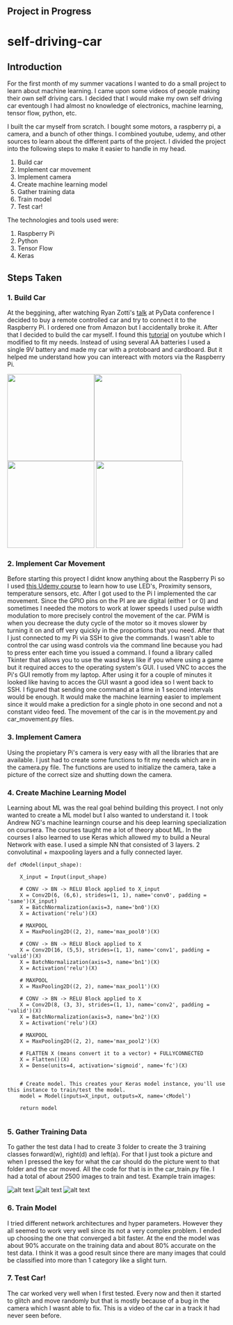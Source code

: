## Project in Progress
# self-driving-car
 
## Introduction
  For the first month of my summer vacations I wanted to do a small project to learn about machine learning. I came upon some videos of people making their own self driving cars. I decided that I would make my own self driving car eventough I had almost no knowledge of electronics, machine learning, tensor flow, python, etc.
 
  I built the car myself from scratch. I bought some motors, a raspberry pi, a camera, and a bunch of other things. I combined youtube, udemy, and other sources to learn about the different parts of the project. I divided the project into the following steps to make it easier to handle in my head. 
        
   1. Build car
   2. Implement car movement
   3. Implement camera
   4. Create machine learning model
   5. Gather training data
   6. Train model
   7. Test car!
  
  The technologies and tools used were:
  
   1. Raspberry Pi
   2. Python
   3. Tensor Flow
   4. Keras
        
## Steps Taken
### 1. Build Car
   At the beggining, after watching Ryan Zotti's [talk](https://www.youtube.com/watch?v=QbbOxrR0zdA&t=3355s) at PyData conference I decided to buy a remote controlled car and try to connect it to the Raspberry Pi. I ordered one from Amazon but I accidentally broke it. After that I decided to build the car myself. I found this [tutorial](https://www.youtube.com/watch?v=LlFkybEQFFA) on youtube which I modified to fit my needs. Instead of using several AA batteries I used a single 9V battery and made my car with a protoboard and cardboard. But it helped me understand how you can intereact with motors via the Raspberry Pi.

<img src="https://github.com/edlgg/Self-driving-car/blob/master/images/README_images/20170605_223608.jpg" width="200" height="200"><img src="https://github.com/edlgg/Self-driving-car/blob/master/images/README_images/20170607_205502.jpg" width="200" height="200"><img src="https://github.com/edlgg/Self-driving-car/blob/master/images/README_images/20170616_201821.jpg" width="200" height="200">
<img src="https://github.com/edlgg/Self-driving-car/blob/master/images/README_images/20180310_194621.jpg" width="200" height="200">
 
### 2. Implement Car Movement
   Before starting this proyect I didnt know anything about the Raspberry Pi so I used [this Udemy course](https://www.udemy.com/from-0-to-1-raspberry-pi/learn/v4/overview) to learn how to use LED's, Proximity sensors, temperature sensors, etc. After I got used to the Pi I implemented the car movement. Since the GPIO pins on the PI are are digital (either 1 or 0) and sometimes I needed the motors to work at lower speeds I used pulse width modulation to more precisely control the movement of the car. PWM is when you decrease the duty cycle of the motor so it moves slower by turning it on and off very quickly in the proportions that you need. After that I just connected to my Pi via SSH to give the commands.
  I wasn't able to control the car using wasd controls via the command line because you had to press enter each time you issued a command. I found a library called Tkinter that allows you to use the wasd keys like if you where using a game but it required acces to the operating system's GUI. I used VNC to acces the Pi's GUI remotly from my laptop. After using it for a couple of minutes it looked like having to acces the GUI wasnt a good idea so I went back to SSH. I figured that sending one command at a time in 1 second intervals would be enough. It would make the machine learning easier to implement since it would make a prediction for a single photo in one second and not a constant video feed.
  The movement of the car is in the movement.py and car_movement.py files.
  
  ### 3. Implement Camera
   Using the propietary Pi's camera is very easy with all the libraries that are available. I just had to create some functions to fit my needs which are in the camera.py file. The functions are used to initialize the camera, take a picture of the correct size and shutting down the camera.
      
 ### 4. Create Machine Learning Model
   Learning about ML was the real goal behind building this proyect. I not only wanted to create a ML model but I also wanted to understand it. I took Andrew NG's machine learningn course and his deep learning specialization on coursera. The courses taught me a lot of theory about ML. In the courses I also learned to use Keras which allowed my to build a Neural Network with ease.  I used a simple NN that consisted of 3 layers. 2 convolutinal +  maxpooling layers and a fully connected layer.
   
```
def cModel(input_shape):

    X_input = Input(input_shape)

    # CONV -> BN -> RELU Block applied to X_input
    X = Conv2D(6, (6,6), strides=(1, 1), name='conv0', padding = 'same')(X_input)
    X = BatchNormalization(axis=3, name='bn0')(X)
    X = Activation('relu')(X)

    # MAXPOOL
    X = MaxPooling2D((2, 2), name='max_pool0')(X)

    # CONV -> BN -> RELU Block applied to X
    X = Conv2D(16, (5,5), strides=(1, 1), name='conv1', padding = 'valid')(X)
    X = BatchNormalization(axis=3, name='bn1')(X)
    X = Activation('relu')(X)

    # MAXPOOL
    X = MaxPooling2D((2, 2), name='max_pool1')(X)

    # CONV -> BN -> RELU Block applied to X
    X = Conv2D(8, (3, 3), strides=(1, 1), name='conv2', padding = 'valid')(X)
    X = BatchNormalization(axis=3, name='bn2')(X)
    X = Activation('relu')(X)

    # MAXPOOL
    X = MaxPooling2D((2, 2), name='max_pool2')(X)

    # FLATTEN X (means convert it to a vector) + FULLYCONNECTED
    X = Flatten()(X)
    X = Dense(units=4, activation='sigmoid', name='fc')(X)


    # Create model. This creates your Keras model instance, you'll use this instance to train/test the model.
    model = Model(inputs=X_input, outputs=X, name='cModel')

    return model


```
 ### 5. Gather Training Data
   To gather the test data I had to create 3 folder to create the 3 training classes forward(w), right(d) and left(a). For that I just took a picture and when I pressed the key for what the car should do the picture went to that folder and the car moved. All the code for that is in the car_train.py file.  I had a total of about 2500 images to train and test.
   Example train images:
   
   ![alt text](https://github.com/edlgg/Self-driving-car/blob/master/images/a/19-06-2017_01:10:32.jpg)
   ![alt text](https://github.com/edlgg/Self-driving-car/blob/master/images/w/12-03-2018_17:58:49.jpg)
   ![alt text](https://github.com/edlgg/Self-driving-car/blob/master/images/d/15-03-2018_12:46:29.jpg)
   
 ### 6. Train Model
 I tried different network architectures and hyper parameters. However they all seemed to work very well since its not a very complex problem. I ended up choosing the one that converged a bit faster. At the end the model was about 90% accurate on the training data and about 80% accurate on the test data. I think it was a good result since there are many images that could be classified into more than 1 category like a slight turn.
 
 ### 7. Test Car! 
   The car worked very well when I first tested. Every now and then it started to glitch and move randomly but that is mostly because of a bug in the camera which I wasnt able to fix. This is a video of the car in a track it had never seen before.
   

